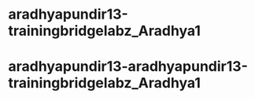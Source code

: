 # aradhyapundir13-trainingbridgelabz_Aradhya1
# aradhyapundir13-aradhyapundir13-trainingbridgelabz_Aradhya1
